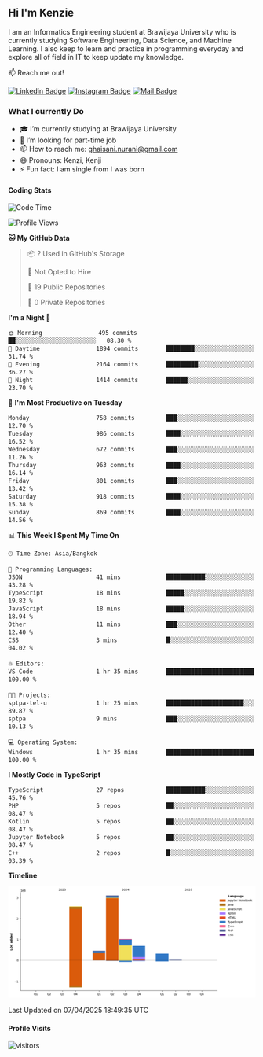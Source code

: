 ## Hi I'm Kenzie


I am an Informatics Engineering student at Brawijaya University who is currently studying Software Engineering, Data Science, and Machine Learning. I also keep to learn and practice in programming everyday and explore all of field in IT to keep update my knowledge.

:mailbox: Reach me out!

[![Linkedin Badge](https://img.shields.io/badge/-Kenzie_Taqiyassar-0e76a8?style=flat&labelColor=0e76a8&logo=linkedin&logoColor=white)](https://www.linkedin.com/in/kenzie-taqiyassar-37458b1aa/) 
[![Instagram Badge](https://img.shields.io/badge/-@__kenziehh_-e84393?style=flat&labelColor=e84393&logo=instagram&logoColor=white)](https://www.instagram.com/_kenziehh/) 
[![Mail Badge](https://img.shields.io/badge/-ghaisani.nurani-c0392b?style=flat&labelColor=c0392b&logo=gmail&logoColor=white)](mailto:ghaisani.nurani@gmail.com)

### What I currently Do

- 🎓 I’m currently studying at Brawijaya University
- 💼 I’m looking for part-time job
- 📫 How to reach me: ghaisani.nurani@gmail.com
- 😄 Pronouns: Kenzi, Kenji
- ⚡ Fun fact: I am single from I was born

#### Coding Stats
<!--START_SECTION:waka-->
![Code Time](http://img.shields.io/badge/Code%20Time-1%2C165%20hrs%2028%20mins-blue)

![Profile Views](http://img.shields.io/badge/Profile%20Views-1-blue)

**🐱 My GitHub Data** 

> 📦 ? Used in GitHub's Storage 
 > 
> 🚫 Not Opted to Hire
 > 
> 📜 19 Public Repositories 
 > 
> 🔑 0 Private Repositories 
 > 
**I'm a Night 🦉** 

```text
🌞 Morning                495 commits         ██░░░░░░░░░░░░░░░░░░░░░░░   08.30 % 
🌆 Daytime                1894 commits        ████████░░░░░░░░░░░░░░░░░   31.74 % 
🌃 Evening                2164 commits        █████████░░░░░░░░░░░░░░░░   36.27 % 
🌙 Night                  1414 commits        ██████░░░░░░░░░░░░░░░░░░░   23.70 % 
```
📅 **I'm Most Productive on Tuesday** 

```text
Monday                   758 commits         ███░░░░░░░░░░░░░░░░░░░░░░   12.70 % 
Tuesday                  986 commits         ████░░░░░░░░░░░░░░░░░░░░░   16.52 % 
Wednesday                672 commits         ███░░░░░░░░░░░░░░░░░░░░░░   11.26 % 
Thursday                 963 commits         ████░░░░░░░░░░░░░░░░░░░░░   16.14 % 
Friday                   801 commits         ███░░░░░░░░░░░░░░░░░░░░░░   13.42 % 
Saturday                 918 commits         ████░░░░░░░░░░░░░░░░░░░░░   15.38 % 
Sunday                   869 commits         ████░░░░░░░░░░░░░░░░░░░░░   14.56 % 
```


📊 **This Week I Spent My Time On** 

```text
🕑︎ Time Zone: Asia/Bangkok

💬 Programming Languages: 
JSON                     41 mins             ███████████░░░░░░░░░░░░░░   43.28 % 
TypeScript               18 mins             █████░░░░░░░░░░░░░░░░░░░░   19.82 % 
JavaScript               18 mins             █████░░░░░░░░░░░░░░░░░░░░   18.94 % 
Other                    11 mins             ███░░░░░░░░░░░░░░░░░░░░░░   12.40 % 
CSS                      3 mins              █░░░░░░░░░░░░░░░░░░░░░░░░   04.02 % 

🔥 Editors: 
VS Code                  1 hr 35 mins        █████████████████████████   100.00 % 

🐱‍💻 Projects: 
sptpa-tel-u              1 hr 25 mins        ██████████████████████░░░   89.87 % 
sptpa                    9 mins              ███░░░░░░░░░░░░░░░░░░░░░░   10.13 % 

💻 Operating System: 
Windows                  1 hr 35 mins        █████████████████████████   100.00 % 
```

**I Mostly Code in TypeScript** 

```text
TypeScript               27 repos            ███████████░░░░░░░░░░░░░░   45.76 % 
PHP                      5 repos             ██░░░░░░░░░░░░░░░░░░░░░░░   08.47 % 
Kotlin                   5 repos             ██░░░░░░░░░░░░░░░░░░░░░░░   08.47 % 
Jupyter Notebook         5 repos             ██░░░░░░░░░░░░░░░░░░░░░░░   08.47 % 
C++                      2 repos             █░░░░░░░░░░░░░░░░░░░░░░░░   03.39 % 
```



**Timeline**

![Lines of Code chart](https://raw.githubusercontent.com/kenziehh/kenziehh/master/assets/bar_graph.png)


 Last Updated on 07/04/2025 18:49:35 UTC
<!--END_SECTION:waka-->


#### Profile Visits

![visitors](https://visitor-badge.glitch.me/badge?page_id=kenziehh.kenziehh)





